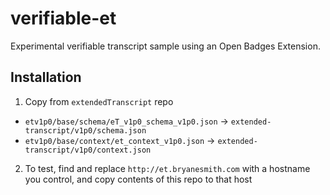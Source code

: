 # verifiable-et

Experimental verifiable transcript sample using an Open Badges Extension.

## Installation

1. Copy from `extendedTranscript` repo
  - `etv1p0/base/schema/eT_v1p0_schema_v1p0.json` -> `extended-transcript/v1p0/schema.json`
  - `etv1p0/base/context/et_context_v1p0.json` -> `extended-transcript/v1p0/context.json`
2. To test, find and replace `http://et.bryanesmith.com` with a hostname you control, and copy contents of this repo to that host
